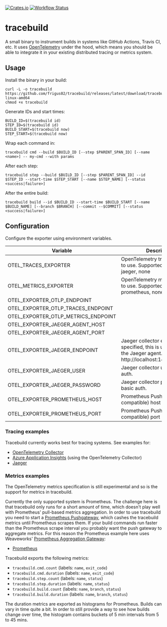 [![Crates.io](https://img.shields.io/crates/v/tracebuild.svg)](https://crates.io/crates/tracebuild)
[![Workflow Status](https://github.com/frigus02/tracebuild/workflows/CI/badge.svg)](https://github.com/frigus02/tracebuild/actions?query=workflow%3A%22CI%22)

# tracebuild

A small binary to instrument builds in systems like GitHub Actions, Travis CI, etc. It uses [OpenTelemetry](https://opentelemetry.io/) under the hood, which means you should be able to integrate it in your existing distributed tracing or metrics system.

## Usage

Install the binary in your build:

```
curl -L -o tracebuild https://github.com/frigus02/tracebuild/releases/latest/download/tracebuild-linux-amd64
chmod +x tracebuild
```

Generate IDs and start times:

```
BUILD_ID=$(tracebuild id)
STEP_ID=$(tracebuild id)
BUILD_START=$(tracebuild now)
STEP_START=$(tracebuild now)
```

Wrap each command in:

```
tracebuild cmd --build $BUILD_ID [--step $PARENT_SPAN_ID] [--name <name>] -- my-cmd --with params
```

After each step:

```
tracebuild step --build $BUILD_ID [--step $PARENT_SPAN_ID] --id $STEP_ID --start-time $STEP_START [--name $STEP_NAME] [--status <success|failure>]
```

After the entire build:

```
tracebuild build --id $BUILD_ID --start-time $BUILD_START [--name $BUILD_NAME] [--branch $BRANCH] [--commit --$COMMIT] [--status <success|failure>]
```

## Configuration

Configure the exporter using environment variables.

| Variable                            | Description                                                                                                                   | Default                |
| ----------------------------------- | ----------------------------------------------------------------------------------------------------------------------------- | ---------------------- |
| OTEL_TRACES_EXPORTER                | OpenTelemetry traces exporter to use. Supported are: otlp, jaeger, none                                                       | otlp                   |
| OTEL_METRICS_EXPORTER               | OpenTelemetry metrics exporter to use. Supported are: prometheus, none                                                        | none                   |
| OTEL_EXPORTER_OTLP_ENDPOINT         |                                                                                                                               | https://localhost:4317 |
| OTEL_EXPORTER_OTLP_TRACES_ENDPOINT  |                                                                                                                               | https://localhost:4317 |
| OTEL_EXPORTER_OTLP_METRICS_ENDPOINT |                                                                                                                               | https://localhost:4317 |
| OTEL_EXPORTER_JAEGER_AGENT_HOST     |                                                                                                                               | 127.0.0.1              |
| OTEL_EXPORTER_JAEGER_AGENT_PORT     |                                                                                                                               | 6831                   |
| OTEL_EXPORTER_JAEGER_ENDPOINT       | Jaeger collector endpoint. If specified, this is used instead of the Jaeger agent. Example: http://localhost:14268/api/traces |                        |
| OTEL_EXPORTER_JAEGER_USER           | Jaeger collector user for basic auth.                                                                                         |                        |
| OTEL_EXPORTER_JAEGER_PASSWORD       | Jaeger collector password for basic auth.                                                                                     |                        |
| OTEL_EXPORTER_PROMETHEUS_HOST       | Prometheus Pushgateway (or compatible) host                                                                                   | 0.0.0.0                |
| OTEL_EXPORTER_PROMETHEUS_PORT       | Prometheus Pushgateway (or compatible) port                                                                                   | 9464                   |

### Tracing examples

Tracebuild currently works best for tracing systems. See examples for:

- [OpenTelemetry Collector](./examples/otel-collector/)
- [Azure Application Insights](./examples/app-insights/) (using the OpenTelemetry Collector)
- [Jaeger](./examples/jaeger/)

### Metrics examples

The OpenTelemetry metrics specification is still experimental and so is the support for metrics in tracebuild.

Currently the only supported system is Prometheus. The challenge here is that tracebuild only runs for a short amount of time, which doesn't play well with Prometheus' pull-based metrics aggregation. In order to use tracebuild you need to start a [Prometheus Pushgateway](https://github.com/prometheus/pushgateway), which cashes the tracebuild metrics until Prometheus scrapes them. If your build commands run faster than the Prometheus scrape interval you probably want the push gateway to aggregate metrics. For this reason the Prometheus example here uses Weaveworks' [Prometheus Aggregation Gateway](https://github.com/weaveworks/prom-aggregation-gateway):

- [Prometheus](./examples/prometheus/)

Tracebuild exports the following metrics:

- `tracebuild.cmd.count` (labels: `name`, `exit_code`)
- `tracebuild.cmd.duration` (labels: `name`, `exit_code`)
- `tracebuild.step.count` (labels: `name`, `status`)
- `tracebuild.step.duration` (labels: `name`, `status`)
- `tracebuild.build.count` (labels: `name`, `branch`, `status`)
- `tracebuild.build.duration` (labels: `name`, `branch`, `status`)

The duration metrics are exported as histograms for Prometheus. Builds can vary in time quite a bit. In order to still provide a way to see how builds change over time, the histogram contains buckets of 5 min intervals from 5 to 45 mins.
